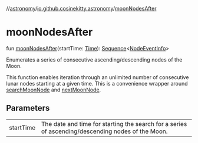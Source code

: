 //[astronomy](../../index.md)/[io.github.cosinekitty.astronomy](index.md)/[moonNodesAfter](moon-nodes-after.md)

# moonNodesAfter

fun [moonNodesAfter](moon-nodes-after.md)(startTime: [Time](-time/index.md)): [Sequence](https://kotlinlang.org/api/latest/jvm/stdlib/kotlin-stdlib/kotlin.sequences/-sequence/index.html)&lt;[NodeEventInfo](-node-event-info/index.md)&gt;

Enumerates a series of consecutive ascending/descending nodes of the Moon.

This function enables iteration through an unlimited number of consecutive lunar nodes starting at a given time. This is a convenience wrapper around [searchMoonNode](search-moon-node.md) and [nextMoonNode](next-moon-node.md).

## Parameters

| | |
|---|---|
| startTime | The date and time for starting the search for a series of ascending/descending nodes of the Moon. |
